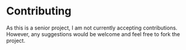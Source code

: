 # Contributing

As this is a senior project, I am not currently accepting contributions. 
However, any suggestions would be welcome and feel free to fork the project.
